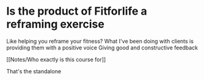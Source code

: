 # Is the product of Fitforlife a reframing exercise

Like helping you reframe your fitness?
What I've been doing with clients is providing them with a positive voice
Giving good and constructive feedback

[[Notes/Who exactly is this course for]]

That's the standalone